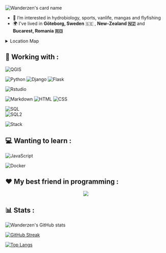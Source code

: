 <!--- <p align="center">
<img src=https://raw.githubusercontent.com/wanderzen91/wanderzen91/main/name.svg>
<br>
<br>
</p>
--->

![Wanderzen's card name](https://cardivo.vercel.app/api?name=Wanderzen&description=%20%F0%9F%91%8B%20I’m%20@wanderzen,%20GIS%20specialist%20and%20padawan%20developer%20from%20Périgueux,%20France&image=https://avatars.githubusercontent.com/u/103043914?s=400&u=11638e44cecbf249c163bf79530a155aab75e3ff&v=4&backgroundColor=%23ecf0f1&pattern=topography&colorPattern=d4bcba&github=Wanderzen91)

<!---https://www.utf8-chartable.de/unicode-utf8-table.pl?start=128000--->

<p align="center">
<a href="https://github.com/wanderzen91">
</a>
</p>

<!--- - 👋 I’m @wanderzen, GIS specialist and padawan developer from **Périgueux, France**--->
- 👀 I’m interested in hydrobiology, sports, vanlife, mangas and flyfishing
- 🌍 I've lived in **Göteborg, Sweden** 🇸🇪 , **New-Zealand 🇳🇿**  and **Bucarest, Romania 🇷🇴** 

<!---
| - | - |
|---|---|
| I am text to the left  | ![Flowers](/flowers.jpeg) |
| ![Flowers](/flowers.jpeg) | I am text to the right |
--->
<details><summary>Location Map</summary>
<p>


```geojson
{
  "type": "FeatureCollection",
  "features": [
    {
      "type": "Feature",
      "properties": {
        "Current location": ""
      },
      "geometry": {
        "type": "Point",
        "coordinates": [
          0.7147979736328124,
          45.17610769192394
        ]
      }
    },
    {
      "type": "Feature",
      "properties": {
        "International Master of Ecotoxicology": "August 2013 - August 2014 "
      },
      "geometry": {
        "type": "Point",
        "coordinates": [
          11.992639303207397,
          57.68850608253628
        ]
      }
    },
    {
      "type": "Feature",
      "properties": {
        "Working Holiday Visa": "October 2016 - July 2017"
      },
      "geometry": {
        "type": "Point",
        "coordinates": [
          168.38985443115234,
          -44.84978409162812
        ]
      }
    },
    {
      "type": "Feature",
      "properties": {
        "Working ": "August 2018 - April 2019"
      },
      "geometry": {
        "type": "Point",
        "coordinates": [
          26.102378368377686,
          44.434323776899035
        ]
      }
    },
    {
      "type": "Feature",
      "properties": {
        "Bachelor Degree in Biology": "2009 - 2013 "
      },
      "geometry": {
        "coordinates": [
          -0.5991921047788935,
          44.80737066688013
        ],
        "type": "Point"
      }
    },
    {
      "type": "Feature",
      "properties": {
        "Master in Hydrobiology": "2014 - 2015"
      },
      "geometry": {
        "coordinates": [
          1.4677910231229419,
          43.56243927233882
        ],
        "type": "Point"
      }
    },
    {
      "type": "Feature",
      "properties": {
        "Master in GIS": "2019 - 2020"
      },
      "geometry": {
        "coordinates": [
          1.4901572469975122,
          43.53567114510949
        ],
        "type": "Point"
      }
    }
  ]
}
```
</p>
</details>


<p align="center">
<a href="https://www.linkedin.com/in/romain-montillet-712436b2">
</a>
</p>


## 🚀 Working with :

![QGIS](https://img.shields.io/badge/QGIS-white?style=for-the-badge&logo=QGIS&logoColor=green) 

![Python](https://img.shields.io/badge/python-3670A0?style=for-the-badge&logo=python&logoColor=ffdd54)  ![Django](https://img.shields.io/badge/django-%3670A0.svg?style=for-the-badge&logo=django&logoColor=white)  ![Flask](https://img.shields.io/badge/flask-%23000.svg?style=for-the-badge&logo=flask&logoColor=white)

![Rstudio](https://img.shields.io/badge/RStudio-75AADB?style=for-the-badge&logo=RStudio&logoColor=white)

![Markdown](https://img.shields.io/badge/Markdown-CA4245?style=for-the-badge&logo=markdown&logoColor=white)
![HTML](https://img.shields.io/badge/HTML-orange?style=for-the-badge&logo=html5&logoColor=white)
![CSS](https://img.shields.io/badge/CSS-5e34eb?&style=for-the-badge&logo=css3&logoColor=white)

![SQL](https://img.shields.io/badge/PostgreSQL-316192?style=for-the-badge&logo=postgresql&logoColor=white) 	
![SQL2](https://img.shields.io/badge/PostGIS-0DBD8B?style=for-the-badge&logo=postgresql&logoColor=white)

![Stack](https://img.shields.io/badge/stackoverflow-FFA116?style=for-the-badge&logo=stackoverflow&logoColor=white)



## 💻 Wanting to learn :

![JavaScript](https://img.shields.io/badge/javascript-%23323330.svg?style=for-the-badge&logo=javascript&logoColor=%23F7DF1E)

![Docker](https://img.shields.io/badge/docker-%230db7ed.svg?style=for-the-badge&logo=docker&logoColor=white)

## ❤️ My best friend in programming :


<p align="center">
  <img align="center" src="https://github.com/wanderzen91/wanderzen91/blob/main/homemade_gif.gif" />
</p>

## 📊 Stats :

<!---profile introduction examples: https://github.com/abhisheknaiidu/awesome-github-profile-readme--->
<!---
wanderzen91/wanderzen91 is a ✨ special ✨ repository because its `README.md` (this file) appears on your GitHub profile.
You can click the Preview link to take a look at your changes.
--->

<!--- https://github.com/Ashutosh00710/github-readme-activity-graph --->
<!---  [![Wanderzen's github activity graph](https://github-readme-activity-graph.cyclic.app/graph?username=Wanderzen91&theme=tokyo-night)](https://github.com/Wanderzen91/github-readme-activity-graph) --->

![Wanderzen's GitHub stats](https://github-readme-stats.vercel.app/api?username=wanderzen91&show_icons=true&theme=tokyonight)

  
[![GitHub Streak](https://streak-stats.demolab.com?user=Wanderzen91&theme=shades-of-purple&hide_border=true&border_radius=50&locale=fr&date_format=j%20M%5B%20Y%5D)](https://git.io/streak-stats)


[![Top Langs](https://github-readme-stats.vercel.app/api/top-langs/?username=wanderzen91&theme=radical)](https://github.com/anuraghazra/github-readme-stats)


<!---
 <img height ="60px" idth = "60px" src="https://cdn.jsdelivr.net/gh/devicons/devicon/icons/python/python-original-wordmark.svg" />
 <img height ="60px" idth = "60px" src="https://cdn.jsdelivr.net/gh/devicons/devicon/icons/rstudio/rstudio-original.svg" />
 <img height ="60px" idth = "60px" src="https://cdn.jsdelivr.net/gh/devicons/devicon/icons/html5/html5-original-wordmark.svg" />
 <img height ="60px" idth = "60px" src="https://cdn.jsdelivr.net/gh/devicons/devicon/icons/css3/css3-original-wordmark.svg" />
  <img height ="60px" idth = "60px"  src="https://cdn.jsdelivr.net/gh/devicons/devicon/icons/markdown/markdown-original.svg" />
   <img height ="60px" idth = "60px"  src="https://cdn.jsdelivr.net/gh/devicons/devicon/icons/postgresql/postgresql-original-wordmark.svg" />--->

